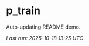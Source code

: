 # p_train

Auto-updating README demo.

<!--START_SECTION:status-->
_Last run: 2025-10-18 13:25 UTC_
<!--END_SECTION:status-->











































































































































































































































































































































































































































































































































































































































































































































































































































































































































































































































































































































































































































































































